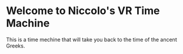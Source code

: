# Welcome to Niccolo's VR Time Machine

This is a time mechine that will take you back to the time of the ancent Greeks.



